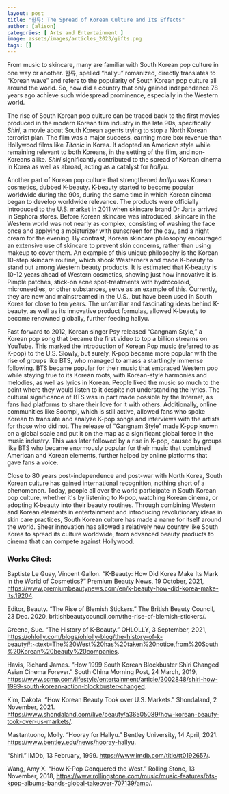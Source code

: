 ```yaml
---
layout: post
title: "한류: The Spread of Korean Culture and Its Effects"
author: [alison]
categories: [ Arts and Entertainment ]
image: assets/images/articles_2023/gifts.png
tags: []
---
```


From music to skincare, many are familiar with South Korean pop culture in one way or another. 한류, spelled “hallyu” romanized, directly translates to “Korean wave” and refers to the popularity of South Korean pop culture all around the world. So, how did a country that only gained independence 78 years ago achieve such widespread prominence, especially in the Western world.

The rise of South Korean pop culture can be traced back to the first movies produced in the modern Korean film industry in the late 90s, specifically _Shiri_, a movie about South Korean agents trying to stop a North Korean terrorist plan. The film was a major success, earning more box revenue than Hollywood films like _Titanic_ in Korea. It adopted an American style while remaining relevant to both Koreans, in the setting of the film, and non-Koreans alike.  _Shiri_ significantly contributed to the spread of Korean cinema in Korea as well as abroad, acting as a catalyst for _hallyu_. 

Another part of Korean pop culture that strengthened _hallyu_ was Korean cosmetics, dubbed K-beauty. K-beauty started to become popular worldwide during the 90s, during the same time in which Korean cinema began to develop worldwide relevance. The products were officially introduced to the U.S. market in 2011 when skincare brand Dr Jart+ arrived in Sephora stores. Before Korean skincare was introduced, skincare in the Western world was not nearly as complex, consisting of washing the face once and applying a moisturizer with sunscreen for the day, and a night cream for the evening. By contrast, Korean skincare philosophy encouraged an extensive use of skincare to prevent skin concerns, rather than using makeup to cover them. An example of this unique philosophy is the Korean 10-step skincare routine, which shook Westerners and made K-beauty to stand out among Western beauty products. It is estimated that K-beauty is 10-12 years ahead of Western cosmetics, showing just how innovative it is. Pimple patches, stick-on acne spot-treatments with hydrocolloid, microneedles, or other substances, serve as an example of this. Currently, they are new and mainstreamed in the U.S., but have been used in South Korea for close to ten years. The unfamiliar and fascinating ideas behind K-beauty, as well as its innovative product formulas, allowed K-beauty to become renowned globally, further feeding hallyu. 

Fast forward to 2012, Korean singer Psy released “Gangnam Style,” a Korean pop song that became the first video to top a billion streams on YouTube. This marked the introduction of Korean Pop music (referred to as K-pop) to the U.S. Slowly, but surely, K-pop became more popular with the rise of groups like BTS, who managed to amass a startlingly immense following. BTS became popular for their music that embraced Western pop while staying true to its Korean roots, with Korean-style harmonies and melodies, as well as lyrics in Korean. People liked the music so much to the point where they would listen to it despite not understanding the lyrics. The cultural significance of BTS was in part made possible by the Internet, as fans had platforms to share their love for it with others. Additionally, online communities like Soompi, which is still active, allowed fans who spoke Korean to translate and analyze K-pop songs and interviews with the artists for those who did not. The release of “Gangnam Style” made K-pop known on a global scale and put it on the map as a significant global force in the music industry. This was later followed by a rise in K-pop, caused by groups like BTS who became enormously popular for their music that combined American and Korean elements, further helped by online platforms that gave fans a voice. 

Close to 80 years post-independence and post-war with North Korea, South Korean culture has gained international recognition, nothing short of a phenomenon. Today, people all over the world participate in South Korean pop culture, whether it's by listening to K-pop, watching Korean cinema, or adopting K-beauty into their beauty routines.  Through combining Western and Korean elements in entertainment and introducing revolutionary ideas in skin care practices, South Korean culture has made a name for itself around the world. Sheer innovation has allowed a relatively new country like South Korea to spread its culture worldwide, from advanced beauty products to cinema that can compete against Hollywood.

### Works Cited:

Baptiste Le Guay, Vincent Gallon. “K-Beauty: How Did Korea Make Its Mark in the World of Cosmetics?” Premium Beauty News, 19 October, 2021, https://www.premiumbeautynews.com/en/k-beauty-how-did-korea-make-its,19204.

Editor, Beauty. “The Rise of Blemish Stickers.” The British Beauty Council, 23 Dec. 2020, britishbeautycouncil.com/the-rise-of-blemish-stickers/. 

Greene, Sue. “The History of K-Beauty.” OHLOLLY, 3 September,  2021, https://ohlolly.com/blogs/ohlolly-blog/the-history-of-k-beauty#:~:text=The%20West%20has%20taken%20notice,from%20South%20Korean%20beauty%20companies.

Havis, Richard James. “How 1999 South Korean Blockbuster Shiri Changed Asian Cinema Forever.” South China Morning Post, 24 March, 2019, https://www.scmp.com/lifestyle/entertainment/article/3002848/shiri-how-1999-south-korean-action-blockbuster-changed.

Kim, Dakota. “How Korean Beauty Took over U.S. Markets.” Shondaland, 2 November, 2021. https://www.shondaland.com/live/beauty/a36505089/how-korean-beauty-took-over-us-markets/.

Mastantuono, Molly. “Hooray for Hallyu.” Bentley University, 14 April, 2021. https://www.bentley.edu/news/hooray-hallyu.

“Shiri.” IMDb, 13 February, 1999.  https://www.imdb.com/title/tt0192657/.

Wang, Amy X. “How K-Pop Conquered the West.” Rolling Stone, 13 November, 2018, https://www.rollingstone.com/music/music-features/bts-kpop-albums-bands-global-takeover-707139/amp/. 

